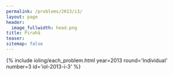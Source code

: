 ```yaml
---
permalink: /problems/2013/i3/
layout: page
header:
  image_fullwidth: head.png
title: Pirahã
teaser: 
sitemap: false
---
```


{% include ioling/each_problem.html year=2013 round='Individual' number=3 id='iol-2013-i-3' %}